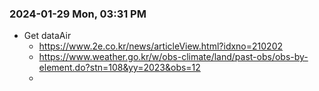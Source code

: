 ### 2024-01-29 Mon, 03:31 PM
- Get dataAir
  - https://www.2e.co.kr/news/articleView.html?idxno=210202
  - https://www.weather.go.kr/w/obs-climate/land/past-obs/obs-by-element.do?stn=108&yy=2023&obs=12
  - 
